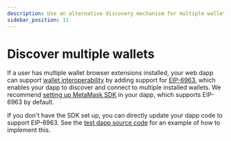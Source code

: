 ```yaml
---
description: Use an alternative discovery mechanism for multiple wallets.
sidebar_position: 11
---
```


# Discover multiple wallets

If a user has multiple wallet browser extensions installed, your web dapp can support
[wallet interoperability](../concepts/wallet-interoperabilty.md) by adding support for
[EIP-6963](https://eips.ethereum.org/EIPS/eip-6963), which enables your dapp to discover and connect
to multiple installed wallets.
We recommend [setting up MetaMask SDK](connect/set-up-sdk/javascript/index.md) in your dapp, which supports
EIP-6963 by default.

If you don't have the SDK set up, you can directly update your dapp code to support EIP-6963.
See the [test dapp source code](https://github.com/MetaMask/test-dapp) for an example of how to
implement this.
